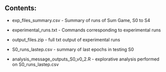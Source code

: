 ## Contents: 

* exp_files_summary.csv - Summary of runs of Sum Game, S0 to S4

* experimental_runs.txt - Commands corresponding to experimental runs 

* output_files.zip - full txt output of experimental runs 

* S0_runs_lastep.csv - summary of last epochs in testing S0

* analysis_message_outputs_S0_v0_2.R - explorative analysis performed on S0_runs_lastep.csv

